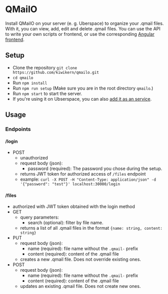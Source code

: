 # QMailO

Install QMailO on your server (e. g. Uberspace) to organize your .qmail files.
With it, you can view, add, edit and delete .qmail files.
You can use the API to write your own scripts or frontend, or use the corresponding [Angular frontend](https://github.com/kiwikern/qmailo-frontend).

## Setup
 
 * Clone the repository `git clone https://github.com/kiwikern/qmailo.git`
 * `cd qmailo`
 * Run `npm install`
 * Run `npm run setup` (Make sure you are in the root directory `qmailo`.)
 * Run `npm start` to start the server. 
 * If you're using it on Ubserspace, you can also [add it as an service](https://wiki.uberspace.de/system:daemontools).


## Usage

### Endpoints

#### /login
* POST
  * unauthorized
  * request body (json):
    * password (required): The password you chose during the setup.
  * returns JWT token for authorized access of `/files` endpoint
  * example: `curl -X POST -H "Content-Type: application/json" -d '{"password": "test"}' localhost:30000/login`
    
#### /files
* authorized with JWT token obtained with the login method
* GET
  * query parameters:
    * search (optional): filter by file name.
  * returns a list of all .qmail files in the format `{name: string, content: string}`
* PUT
  * request body (json):
    * name (required): file name without the `.qmail-` prefix
    * content (required): content of the .qmail file
  * creates a new .qmail file. Does not override existing ones.
* POST
  * request body (json):
    * name (required): file name without the `.qmail-` prefix
    * content (required): content of the .qmail file
  * updates an existing .qmail file. Does not create new ones.
    